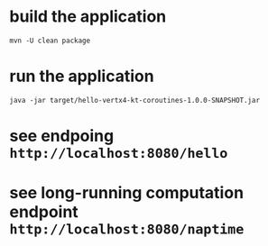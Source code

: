 # build the application
`mvn -U clean package`

# run the application 
`java -jar target/hello-vertx4-kt-coroutines-1.0.0-SNAPSHOT.jar`

# see endpoing `http://localhost:8080/hello`
# see long-running computation endpoint `http://localhost:8080/naptime`